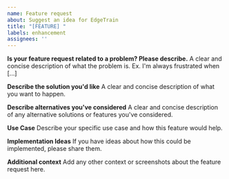 ```yaml
---
name: Feature request
about: Suggest an idea for EdgeTrain
title: "[FEATURE] "
labels: enhancement
assignees: ''
---
```


**Is your feature request related to a problem? Please describe.**
A clear and concise description of what the problem is. Ex. I'm always frustrated when [...]

**Describe the solution you'd like**
A clear and concise description of what you want to happen.

**Describe alternatives you've considered**
A clear and concise description of any alternative solutions or features you've considered.

**Use Case**
Describe your specific use case and how this feature would help.

**Implementation Ideas**
If you have ideas about how this could be implemented, please share them.

**Additional context**
Add any other context or screenshots about the feature request here.